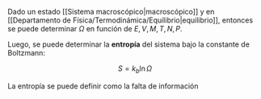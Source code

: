 
Dado un estado [[Sistema macroscópico|macroscópico]] y en [[Departamento de Física/Termodinámica/Equilibrio|equilibrio]], entonces se puede determinar $\Omega$ en función de $E,V,M,T,N,P$. 

Luego, se puede determinar la **entropía** del sistema bajo la constante de Boltzmann: 

$$S=k_b\ln\Omega$$

La entropía se puede definir como la falta de información 